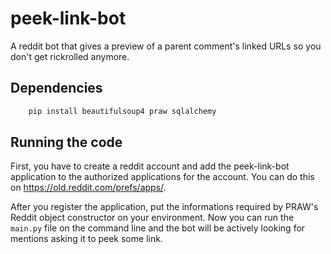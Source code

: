 # peek-link-bot

A reddit bot that gives a preview of a parent comment's linked URLs so you don't get rickrolled anymore.

## Dependencies

``` bash
    pip install beautifulsoup4 praw sqlalchemy
```

## Running the code

First, you have to create a reddit account and add the peek-link-bot application to the authorized applications for the account. You can do this on https://old.reddit.com/prefs/apps/.

After you register the application, put the informations required by PRAW's Reddit object constructor on your environment. Now you can run the ```main.py``` file on the command line and the bot will be actively looking for mentions asking it to peek some link.
